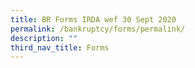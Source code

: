 ```yaml
---
title: BR Forms IRDA wef 30 Sept 2020
permalink: /bankruptcy/forms/permalink/
description: ""
third_nav_title: Forms
---
```

